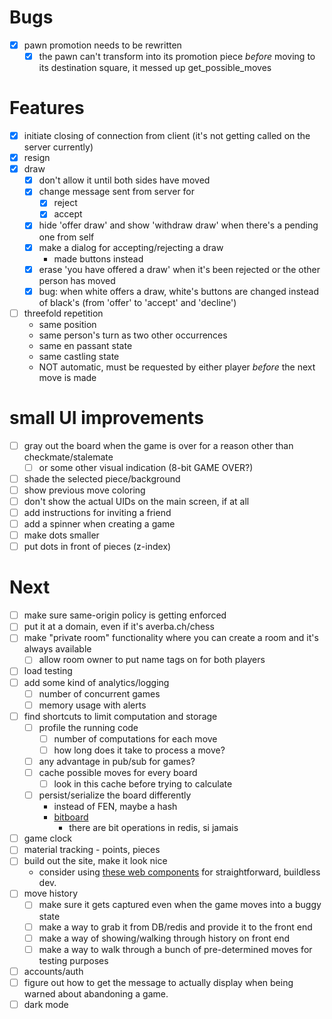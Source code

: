 # Bugs
- [x] pawn promotion needs to be rewritten
  - [x] the pawn can't transform into its promotion piece _before_ moving to its destination square,
    it messed up get_possible_moves

# Features
- [x] initiate closing of connection from client (it's not getting called on the server currently)
- [x] resign
- [x] draw
  - [x] don't allow it until both sides have moved
  - [x] change message sent from server for
    - [x] reject
    - [x] accept
  - [x] hide 'offer draw' and show 'withdraw draw' when there's a pending one from self
  - [x] make a dialog for accepting/rejecting a draw
     - made buttons instead
  - [x] erase 'you have offered a draw' when it's been rejected or the other person has moved
  - [x] bug: when white offers a draw, white's buttons are changed instead of black's (from 'offer' to 'accept' and 'decline')
- [ ] threefold repetition
  - same position
  - same person's turn as two other occurrences
  - same en passant state
  - same castling state
  - NOT automatic, must be requested by either player _before_ the next move is made

# small UI improvements
- [ ] gray out the board when the game is over for a reason other than checkmate/stalemate
  - [ ] or some other visual indication (8-bit GAME OVER?)
- [ ] shade the selected piece/background
- [ ] show previous move coloring
- [ ] don't show the actual UIDs on the main screen, if at all
- [ ] add instructions for inviting a friend
- [ ] add a spinner when creating a game
- [ ] make dots smaller
- [ ] put dots in front of pieces (z-index)

# Next
- [ ] make sure same-origin policy is getting enforced
- [ ] put it at a domain, even if it's averba.ch/chess
- [ ] make "private room" functionality where you can create a room and it's always available
  - [ ] allow room owner to put name tags on for both players
- [ ] load testing
- [ ] add some kind of analytics/logging
  - [ ] number of concurrent games
  - [ ] memory usage with alerts
- [ ] find shortcuts to limit computation and storage
  - [ ] profile the running code
    - [ ] number of computations for each move
    - [ ] how long does it take to process a move?
  - [ ] any advantage in pub/sub for games?
  - [ ] cache possible moves for every board
    - [ ] look in this cache before trying to calculate
  - [ ] persist/serialize the board differently
    - instead of FEN, maybe a hash
    - [bitboard](https://blog.devgenius.io/improve-as-a-software-engineer-by-writing-a-chess-engine-c360109371aa)
      - there are bit operations in redis, si jamais
- [ ] game clock
- [ ] material tracking - points, pieces
- [ ] build out the site, make it look nice
  - consider using [these web components][3] for straightforward, buildless dev.
- [ ] move history
  - [ ] make sure it gets captured even when the game moves into a buggy state
  - [ ] make a way to grab it from DB/redis and provide it to the front end
  - [ ] make a way of showing/walking through history on front end
  - [ ] make a way to walk through a bunch of pre-determined moves for testing purposes
- [ ] accounts/auth
- [ ] figure out how to get the message to actually display when being warned about abandoning a game.
- [ ] dark mode

[3]: https://shoelace.style/
